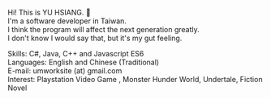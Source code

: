 Hi! This is YU HSIANG.  👋  
I'm a software developer in Taiwan.  
I think the program will affect the next generation greatly.  
I don't know I would say that, but it's my gut feeling. 

Skills: C#, Java, C++ and Javascript ES6  
Languages: English and Chinese (Traditional)  
E-mail: umworksite (at) gmail.com  
Interest: Playstation Video Game , Monster Hunder World, Undertale, Fiction Novel
